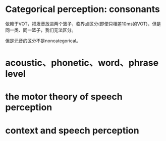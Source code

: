 # Categorical perception: consonants

依赖于VOT，把发音放进两个篮子，临界点区分(即使只相差10ms的VOT)，但是同一类、同一篮子，我们无法区分。

但是元音的区分不是noncategorical。

# acoustic、phonetic、word、phrase level

# the motor theory of speech perception

# context and speech perception

